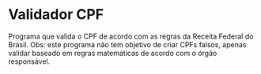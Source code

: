 # Validador CPF
Programa que valida o CPF de acordo com as regras da Receita Federal do Brasil. Obs: este programa não tem objetivo de criar CPFs falsos, apenas validar baseado em regras matemáticas de acordo com o órgão responsável.
